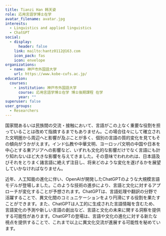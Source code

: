 ```yaml
---
title: Tianzi Han 韩天姿
role: 応用言語学博士在学
avatar_filename: avatar.jpg
interests:
  - Linguistics and applied linguistics
  - ChatGPT
social:
  - display:
      header: false
    link: mailto:hantz0112@163.com
    icon_pack: fas
    icon: envelope
organizations:
  - name: 神戸市外国語大学
    url: https://www.kobe-cufs.ac.jp/
education:
  courses:
    - institution: 神戸市外国語大学
      course: 応用言語学博士在学 博士後期課程 在学
      year: ""
superuser: false
user_groups:
  - Researchers
---
```

国家間あるいは民族間の交流・接触において、言語がこの上なく重要な役割を担っていることは改めて指摘するまでもありません。この場合往々にして確立された文明圏から周辺へと影響が及ぶことが多く、個別の言語の質的変化を見てもその傾向がうかがえます。インド仏教や中華文明、ヨーロッパ文明の中国や日本を中心とする東アジアへの影響など、いずれも文化的な影響だけでなく言語にも計り知れないほど大きな影響を与えてきました。その意味でわれわれは、日本語及びそれをとりまく諸言語に絶えず注目し、将来どのような変化を遂げるかを展望していかなければなりません。

近年、人工知能の進化に伴い、OpenAIが開発したChatGPTのような大規模言語モデルが登場しました。このような技術の進歩により、言語と文化に対するアプローチが変化することが予想されます。ChatGPTは、言語処理や翻訳の分野で活躍することで、異文化間のコミュニケーションをより円滑にする役割を果たすことができます。また、ChatGPTは人工的に生成された言語情報を含むため、言語変化の予測や新しい言語の創出など、言語と文化の未来に関する洞察を提供する可能性があります。ChatGPTの登場は、言語や文化の進化に対する新たな視点を提供することで、これまで以上に異文化交流が進展する可能性を秘めています。
